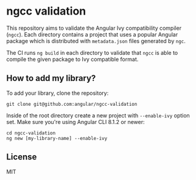 # ngcc validation

This repository aims to validate the Angular Ivy compatibility compiler (`ngcc`). Each directory contains a project that uses a popular Angular package which is distributed with `metadata.json` files generated by `ngc`.

The CI runs `ng build` in each directory to validate that `ngcc` is able to compile the given package to Ivy compatible format.

## How to add my library?

To add your library, clone the repository:

```
git clone git@github.com:angular/ngcc-validation
```

Inside of the root directory create a new project with `--enable-ivy` option set. Make sure you're using Angular CLI 8.1.2 or newer:

```
cd ngcc-validation
ng new [my-library-name] --enable-ivy
```

## License

MIT
